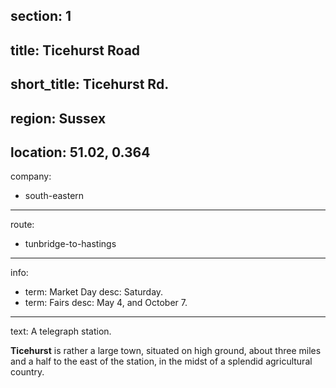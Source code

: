 section: 1
----
title: Ticehurst Road
----
short_title: Ticehurst Rd.
----
region: Sussex
----
location: 51.02, 0.364
----
company:
- south-eastern
----
route:
- tunbridge-to-hastings
----
info:
- term: Market Day
  desc: Saturday.
- term: Fairs
  desc: May 4, and October 7.
----
text: A telegraph station.

**Ticehurst** is rather a large town, situated on high ground, about three miles and a half to the east of the station, in the midst of a splendid agricultural country.
